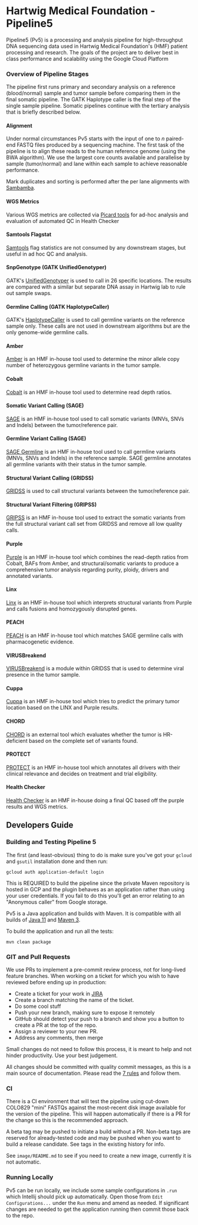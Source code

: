 # Hartwig Medical Foundation - Pipeline5

Pipeline5 (Pv5) is a processing and analysis pipeline for high-throughput DNA sequencing data used in Hartwig Medical Foundation's (HMF) 
patient processing and research. The goals of the project are to deliver best in class performance and scalability using the Google 
Cloud Platform

### Overview of Pipeline Stages
The pipeline first runs primary and secondary analysis on a reference (blood/normal) sample and tumor sample before comparing
them in the final somatic pipeline. The GATK Haplotype caller is the final step of the single sample pipeline. Somatic pipelines continue
with the tertiary analysis that is briefly described below.

#### Alignment
Under normal circumstances Pv5 starts with the input of one to _n_ paired-end FASTQ files produced by a sequencing machine. The first task
of the pipeline is to align these reads to the human reference genome (using the BWA algorithm). We use the largest core counts
available and parallelise by sample (tumor/normal) and lane within each sample to achieve reasonable performance. 

Mark duplicates and sorting is performed after the per lane alignments with [Sambamba](https://lomereiter.github.io/sambamba/).

#### WGS Metrics
Various WGS metrics are collected via [Picard tools](https://software.broadinstitute.org/gatk/documentation/tooldocs/4.0.0.0/picard_analysis_CollectWgsMetrics.php)
for ad-hoc analysis and evaluation of automated QC in Health Checker

#### Samtools Flagstat
[Samtools](http://www.htslib.org/doc/samtools.html) flag statistics are not consumed by any downstream stages, but useful
in ad hoc QC and analysis.  

#### SnpGenotype (GATK UnifiedGenotyper)
GATK's [UnifiedGenotyper](https://software.broadinstitute.org/gatk/documentation/tooldocs/3.8-0/org_broadinstitute_gatk_tools_walkers_genotyper_UnifiedGenotyper.php)
is used to call in 26 specific locations. The results are compared with a similar but separate DNA assay in Hartwig lab to rule
out sample swaps.  

#### Germline Calling (GATK HaplotypeCaller)
GATK's [HaplotypeCaller](https://software.broadinstitute.org/gatk/documentation/tooldocs/3.8-0/org_broadinstitute_gatk_tools_walkers_haplotypecaller_HaplotypeCaller.php)
is used to call germline variants on the reference sample only. These calls are not used in downstream algorithms but are the only 
genome-wide germline calls.

#### Amber
[Amber](https://github.com/hartwigmedical/hmftools/tree/master/amber) is an HMF in-house tool used to determine the minor allele copy 
number of heterozygous germline variants in the tumor sample.

#### Cobalt
[Cobalt](https://github.com/hartwigmedical/hmftools/tree/master/cobalt) is an HMF in-house tool used to determine read depth ratios.

#### Somatic Variant Calling (SAGE)
[SAGE](https://github.com/hartwigmedical/hmftools/tree/master/sage) is an HMF in-house tool used to call somatic variants 
(MNVs, SNVs and Indels) between the tumor/reference pair.

#### Germline Variant Calling (SAGE)
[SAGE Germline](https://github.com/hartwigmedical/hmftools/tree/master/sage/GERMLINE.md) is an HMF in-house tool used to call germline variants 
(MNVs, SNVs and Indels) in the reference sample. SAGE germline annotates all germline variants with their status in the tumor sample.

#### Structural Variant Calling (GRIDSS)
[GRIDSS](https://github.com/PapenfussLab/gridss) is used to call structural variants between the tumor/reference pair.

#### Structural Variant Filtering (GRIPSS)
[GRIPSS](https://github.com/hartwigmedical/hmftools/tree/master/gripss) is an HMF in-house tool used to extract the somatic variants 
from the full structural variant call set from GRIDSS and remove all low quality calls.

#### Purple
[Purple](https://github.com/hartwigmedical/hmftools/tree/master/purple) is an HMF in-house tool which combines
the read-depth ratios from Cobalt, BAFs from Amber, and structural/somatic variants to produce a comprehensive tumor analysis regarding 
purity, ploidy, drivers and annotated variants.

#### Linx
[Linx](https://github.com/hartwigmedical/hmftools/tree/master/linx) is an HMF in-house tool which interprets structural variants 
from Purple and calls fusions and homozygously disrupted genes.

#### PEACH
[PEACH](https://github.com/hartwigmedical/peach/tree/master) is an HMF in-house tool which matches SAGE germline calls with pharmacogenetic
evidence.

#### VIRUSBreakend
[VIRUSBreakend](https://github.com/PapenfussLab/gridss/blob/master/VIRUSBreakend_Readme.md) is a module within GRIDSS that is used to
determine viral presence in the tumor sample.

#### Cuppa
[Cuppa](https://github.com/hartwigmedical/hmftools/tree/master/cuppa) is an HMF in-house tool which tries to predict the primary tumor 
location based on the LINX and Purple results.

#### CHORD
[CHORD](https://github.com/UMCUGenetics/CHORD) is an external tool which evaluates whether the tumor is HR-deficient based on the complete 
set of variants found.

#### PROTECT
[PROTECT](https://github.com/hartwigmedical/hmftools/tree/master/protect) is an HMF in-house tool which annotates all drivers with 
their clinical relevance and decides on treatment and trial eligibility.

#### Health Checker
[Health Checker](https://github.com/hartwigmedical/hmftools/tree/master/health-checker) is an HMF in-house doing a final QC based off 
the purple results and WGS metrics.

## Developers Guide

### Building and Testing Pipeline 5

The first (and least-obvious) thing to do is make sure you've got your `gcloud` and `gsutil` installation done and then run:

```
gcloud auth application-default login
```

This is REQUIRED to build the pipeline since the private Maven repository is hosted in GCP and the plugin behaves as an
application rather than using your user credentials. If you fail to do this you'll get an error relating to an "Anonymous caller"
from Google storage.

Pv5 is a Java application and builds with Maven. It is compatible with all builds of [Java 11](https://jdk.java.net/11/) and [Maven
3](https://maven.apache.org/download.cgi). 

To build the application and run all the tests:

```
mvn clean package
```

### GIT and Pull Requests

We use PRs to implement a pre-commit review process, not for long-lived feature branches. When working on a ticket for which you
wish to have reviewed before ending up in production:

- Create a ticket for your work in [JIRA](https://hartwigmedical.atlassian.net/secure/Dashboard.jspa)
- Create a branch matching the name of the ticket.
- Do some cool stuff
- Push your new branch, making sure to expose it remotely
- GitHub should detect your push to a branch and show you a button to create a PR at the top of the repo.
- Assign a reviewer to your new PR.
- Address any comments, then merge

Small changes do not need to follow this process, it is meant to help and not hinder productivity. Use your best judgement.

All changes should be committed with quality commit messages, as this is a main source of documentation. Please read the [7
rules](https://chris.beams.io/posts/git-commit/) and follow them.

### CI 

There is a CI environment that will test the pipeline using cut-down COLO829 "mini" FASTQs against the most-recent disk image
available for the version of the pipeline. This will happen automatically if there is a PR for the change so this is the
recommended approach.

A beta tag may be pushed to initiate a build without a PR. Non-beta tags are reserved for already-tested code and may be pushed
when you want to build a release candidate. See tags in the existing history for info.

See `image/README.md` to see if you need to create a new image, currently it is not automatic.

### Running Locally

Pv5 can be run locally, we include some sample configurations in `.run` which Intellij should pick up automatically. Open those
from `Edit Configurations...` under the `Run` menu and amend as needed. If significant changes are needed to get the application
running then commit those back to the repo.

